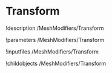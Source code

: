 <!-- MOOSE Documentation Stub: Remove this when content is added. -->

# Transform
!description /MeshModifiers/Transform

!parameters /MeshModifiers/Transform

!inputfiles /MeshModifiers/Transform

!childobjects /MeshModifiers/Transform
